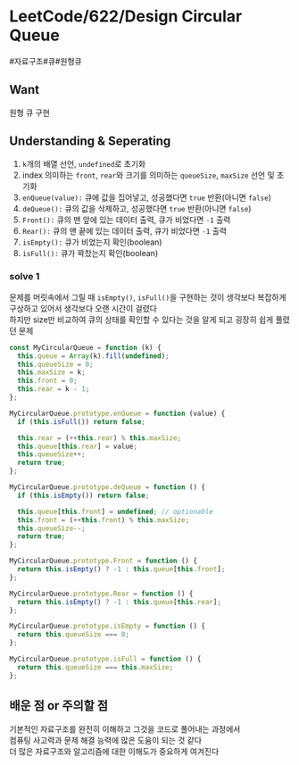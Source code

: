 # LeetCode/622/Design Circular Queue

#자료구조#큐#원형큐

## Want
원형 큐 구현 

## Understanding & Seperating
1. `k`개의 배열 선언, `undefined`로 초기화
2. index 의미하는 `front`, `rear`와 크기를 의미하는 `queueSize`, `maxSize` 선언 및 초기화
3. `enQueue(value):` 큐에 값을 집어넣고, 성공했다면 `true` 반환(아니면 `false`)  
4. `deQueue():` 큐의 값을 삭제하고, 성공했다면 `true` 반환(아니면 `false`)  
5. `Front():` 큐의 맨 앞에 있는 데이터 출력, 큐가 비었다면 `-1` 출력  
6. `Rear():` 큐의 맨 끝에 있는 데이터 출력, 큐가 비었다면 `-1` 출력  
7. `isEmpty():` 큐가 비었는지 확인(boolean)  
8. `isFull():` 큐가 꽉찼는지 확인(boolean)  

### solve 1
문제를 머릿속에서 그릴 때 `isEmpty()`, `isFull()`을 구현하는 것이 생각보다 복잡하게 구상하고 있어서 생각보다 오랜 시간이 걸렸다  
하지만 size만 비교하여 큐의 상태를 확인할 수 있다는 것을 알게 되고 굉장히 쉽게 풀렸던 문제  

```js
const MyCircularQueue = function (k) {
  this.queue = Array(k).fill(undefined);
  this.queueSize = 0;
  this.maxSize = k;
  this.front = 0;
  this.rear = k - 1;
};

MyCircularQueue.prototype.enQueue = function (value) {
  if (this.isFull()) return false;

  this.rear = (++this.rear) % this.maxSize;
  this.queue[this.rear] = value;
  this.queueSize++;
  return true;
};

MyCircularQueue.prototype.deQueue = function () {
  if (this.isEmpty()) return false;

  this.queue[this.front] = undefined; // optionable
  this.front = (++this.front) % this.maxSize;
  this.queueSize--;
  return true;
};

MyCircularQueue.prototype.Front = function () {
  return this.isEmpty() ? -1 : this.queue[this.front];
};

MyCircularQueue.prototype.Rear = function () {
  return this.isEmpty() ? -1 : this.queue[this.rear];
};

MyCircularQueue.prototype.isEmpty = function () {
  return this.queueSize === 0;
};

MyCircularQueue.prototype.isFull = function () {
  return this.queueSize === this.maxSize;
};
```

## 배운 점 or 주의할 점
기본적인 자료구조를 완전히 이해하고 그것을 코드로 풀어내는 과정에서  
컴퓨팅 사고력과 문제 해결 능력에 많은 도움이 되는 것 같다  
더 많은 자료구조와 알고리즘에 대한 이해도가 중요하게 여겨진다  